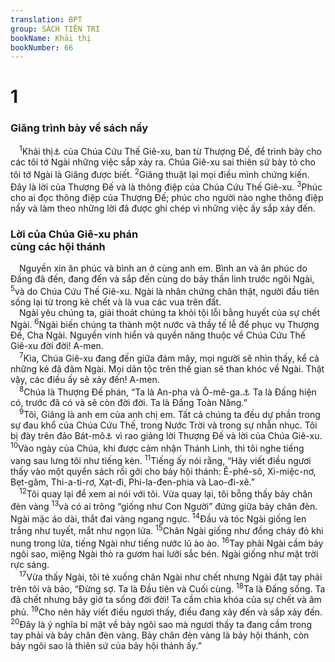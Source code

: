 ```yaml
---
translation: BPT
group: SÁCH TIÊN TRI
bookName: Khải thị 
bookNumber: 66
---
```


<div class="title"><h1>1</h1><h3>Giăng trình bày về sách nầy</h3></div>
<span class="verse kh_1_1"> <sup>1</sup>Khải thị<a data-toggle="tooltip" data-placement="bottom" title="Sự tiết lộ một điều huyền bí đã được giấu kín.">⚓</a> của Chúa Cứu Thế Giê-xu, ban từ Thượng Đế, để trình bày cho các tôi tớ Ngài những việc sắp xảy ra. Chúa Giê-xu sai thiên sứ bày tỏ cho tôi tớ Ngài là Giăng được biết.</span>
<span class="verse kh_1_2"><sup>2</sup>Giăng thuật lại mọi điều mình chứng kiến. Đây là lời của Thượng Đế và là thông điệp của Chúa Cứu Thế Giê-xu.</span>
<span class="verse kh_1_3"><sup>3</sup>Phúc cho ai đọc thông điệp của Thượng Đế; phúc cho người nào nghe thông điệp nầy và làm theo những lời đã được ghi chép vì những việc ấy sắp xảy đến.<br/></span>
<div class="title"><h3>Lời của Chúa Giê-xu phán<br/>cùng các hội thánh</h3></div>
<span class="verse kh_1_3"> Nguyền xin ân phúc và bình an ở cùng anh em. Bình an và ân phúc do Đấng đã đến, đang đến và sắp đến cùng do bảy thần linh trước ngôi Ngài,</span>
<span class="verse kh_1_5"><sup>5</sup>và do Chúa Cứu Thế Giê-xu. Ngài là nhân chứng chân thật, người đầu tiên sống lại từ trong kẻ chết và là vua các vua trên đất.<br/> Ngài yêu chúng ta, giải thoát chúng ta khỏi tội lỗi bằng huyết của sự chết Ngài.</span>
<span class="verse kh_1_6"><sup>6</sup>Ngài biến chúng ta thành một nước và thầy tế lễ để phục vụ Thượng Đế, Cha Ngài. Nguyền vinh hiển và quyền năng thuộc về Chúa Cứu Thế Giê-xu đời đời! A-men.<br/></span>
<span class="verse kh_1_7"> <sup>7</sup>Kìa, Chúa Giê-xu đang đến giữa đám mây, mọi người sẽ nhìn thấy, kể cả những kẻ đã đâm Ngài. Mọi dân tộc trên thế gian sẽ than khóc về Ngài. Thật vậy, các điều ấy sẽ xảy đến! A-men.<br/></span>
<span class="verse kh_1_8"> <sup>8</sup>Chúa là Thượng Đế phán, “Ta là An-pha và Ô-mê-ga.<a data-toggle="tooltip" data-placement="bottom" title="Chữ đầu và chữ cuối của tự mẫu Hi-lạp. Đây có nghĩa là “đầu tiên và cuối cùng.”">⚓</a> Ta là Đấng hiện có, trước đã có và sẽ còn đời đời. Ta là Đấng Toàn Năng.”<br/></span>
<span class="verse kh_1_9"> <sup>9</sup>Tôi, Giăng là anh em của anh chị em. Tất cả chúng ta đều dự phần trong sự đau khổ của Chúa Cứu Thế, trong Nước Trời và trong sự nhẫn nhục. Tôi bị đày trên đảo Bát-mô<a data-toggle="tooltip" data-placement="bottom" title="Một đảo nhỏ trong biển Ê-giê gần duyên hải Tiểu Á (nay là Thổ-nhĩ-kỳ).">⚓</a> vì rao giảng lời Thượng Đế và lời của Chúa Giê-xu.</span>
<span class="verse kh_1_10"><sup>10</sup>Vào ngày của Chúa, khi được cảm nhận Thánh Linh, thì tôi nghe tiếng vang sau lưng tôi như tiếng kèn.</span>
<span class="verse kh_1_11"><sup>11</sup>Tiếng ấy nói rằng, “Hãy viết điều ngươi thấy vào một quyển sách rồi gởi cho bảy hội thánh: Ê-phê-sô, Xi-miệc-nơ, Bẹt-găm, Thi-a-ti-rơ, Xạt-đi, Phi-la-đen-phia và Lao-đi-xê.”<br/></span>
<span class="verse kh_1_12"> <sup>12</sup>Tôi quay lại để xem ai nói với tôi. Vừa quay lại, tôi bỗng thấy bảy chân đèn vàng</span>
<span class="verse kh_1_13"><sup>13</sup>và có ai trông “giống như Con Người” đứng giữa bảy chân đèn. Ngài mặc áo dài, thắt đai vàng ngang ngực.</span>
<span class="verse kh_1_14"><sup>14</sup>Đầu và tóc Ngài giống len trắng như tuyết, mắt như ngọn lửa.</span>
<span class="verse kh_1_15"><sup>15</sup>Chân Ngài giống như đồng cháy đỏ khi nung trong lửa, tiếng Ngài như tiếng nước lũ ào ào.</span>
<span class="verse kh_1_16"><sup>16</sup>Tay phải Ngài cầm bảy ngôi sao, miệng Ngài thò ra gươm hai lưỡi sắc bén. Ngài giống như mặt trời rực sáng.<br/></span>
<span class="verse kh_1_17"> <sup>17</sup>Vừa thấy Ngài, tôi té xuống chân Ngài như chết nhưng Ngài đặt tay phải trên tôi và bảo, “Đừng sợ. Ta là Đầu tiên và Cuối cùng.</span>
<span class="verse kh_1_18"><sup>18</sup>Ta là Đấng sống. Ta đã chết nhưng bây giờ ta sống đời đời! Ta cầm chìa khóa của sự chết và âm phủ.</span>
<span class="verse kh_1_19"><sup>19</sup>Cho nên hãy viết điều ngươi thấy, điều đang xảy đến và sắp xảy đến.</span>
<span class="verse kh_1_20"><sup>20</sup>Đây là ý nghĩa bí mật về bảy ngôi sao mà ngươi thấy ta đang cầm trong tay phải và bảy chân đèn vàng. Bảy chân đèn vàng là bảy hội thánh, còn bảy ngôi sao là thiên sứ của bảy hội thánh ấy.”<br/></span>
